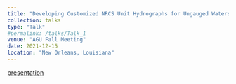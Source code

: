 ```yaml
---
title: "Developing Customized NRCS Unit Hydrographs for Ungauged Watersheds in Indiana, USA"
collection: talks
type: "Talk"
#permalink: /talks/Talk_1
venue: "AGU Fall Meeting"
date: 2021-12-15
location: "New Orleans, Louisiana"
---
```

[presentation](https://www.authorea.com/doi/full/10.1002/essoar.10509329.1)
